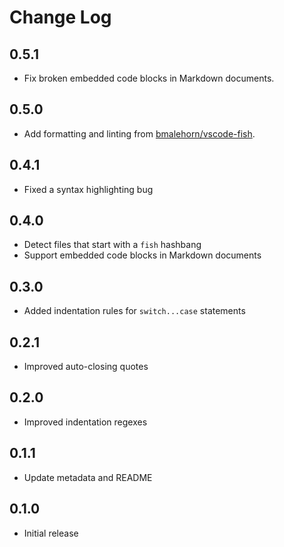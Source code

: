 # Change Log

## 0.5.1

- Fix broken embedded code blocks in Markdown documents.

## 0.5.0

- Add formatting and linting from [bmalehorn/vscode-fish].

[bmalehorn/vscode-fish]: https://github.com/bmalehorn/vscode-fish

## 0.4.1

- Fixed a syntax highlighting bug

## 0.4.0

- Detect files that start with a `fish` hashbang
- Support embedded code blocks in Markdown documents

## 0.3.0

- Added indentation rules for `switch...case` statements

## 0.2.1

- Improved auto-closing quotes

## 0.2.0

- Improved indentation regexes

## 0.1.1

- Update metadata and README

## 0.1.0

- Initial release
